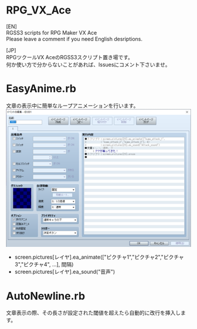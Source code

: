 # RPG_VX_Ace  

[EN]  
RGSS3 scripts for RPG Maker VX Ace  
Please leave a comment if you need English desriptions.  

[JP]  
RPGツクールVX AceのRGSS3スクリプト置き場です。  
何か使い方で分からないことがあれば、Issuesにコメント下さいませ。  

# EasyAnime.rb
文章の表示中に簡単なループアニメーションを行います。  
![説明](https://github.com/YankeeDeltaBravo225/RPG_VX_Ace/blob/master/screenshot/EasyAnime_sample.png "SS")  
* screen.pictures[レイヤ].ea_animate(["ピクチャ1","ピクチャ2","ピクチャ3","ピクチャ4", ...], 間隔)
* screen.pictures[レイヤ].ea_sound("音声")

# AutoNewline.rb
文章表示の際、その長さが設定された閾値を超えたら自動的に改行を挿入します。
